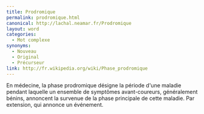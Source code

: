 ```yaml
---
title: Prodromique
permalink: prodromique.html
canonical: http://lachal.neamar.fr/Prodromique
layout: word
categories:
  - Mot complexe
synonyms:
  - Nouveau
  - Original
  - Précurseur
link: http://fr.wikipedia.org/wiki/Phase_prodromique
---
```


En médecine, la phase prodromique désigne la période d'une maladie pendant laquelle un ensemble de symptômes avant-coureurs, généralement bénins, annoncent la survenue de la phase principale de cette maladie.
Par extension, qui annonce un événement.

